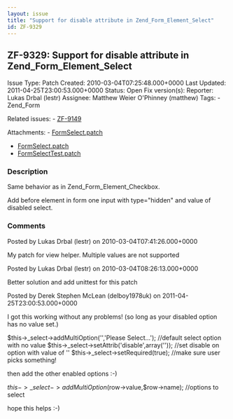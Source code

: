 ```yaml
---
layout: issue
title: "Support for disable attribute in Zend_Form_Element_Select"
id: ZF-9329
---
```


ZF-9329: Support for disable attribute in Zend\_Form\_Element\_Select
---------------------------------------------------------------------

 Issue Type: Patch Created: 2010-03-04T07:25:48.000+0000 Last Updated: 2011-04-25T23:00:53.000+0000 Status: Open Fix version(s): 
 Reporter:  Lukas Drbal (lestr)  Assignee:  Matthew Weier O'Phinney (matthew)  Tags: - Zend\_Form
 
 Related issues: - [ZF-9149](/issues/browse/ZF-9149)
 
 Attachments: - [FormSelect.patch](/issues/secure/attachment/12826/FormSelect.patch)
- [FormSelect.patch](/issues/secure/attachment/12825/FormSelect.patch)
- [FormSelectTest.patch](/issues/secure/attachment/12827/FormSelectTest.patch)
 
### Description

Same behavior as in Zend\_Form\_Element\_Checkbox.

Add before element in form one input with type="hidden" and value of disabled select.

 

 

### Comments

Posted by Lukas Drbal (lestr) on 2010-03-04T07:41:26.000+0000

My patch for view helper. Multiple values are not supported

 

 

Posted by Lukas Drbal (lestr) on 2010-03-04T08:26:13.000+0000

Better solution and add unittest for this patch

 

 

Posted by Derek Stephen McLean (delboy1978uk) on 2011-04-25T23:00:53.000+0000

I got this working without any problems! (so long as your disabled option has no value set.)

$this->\_select->addMultiOption('','Please Select...'); //default select option with no value $this->\_select->setAttrib('disable',array('')); //set disable on option with value of '' $this->\_select->setRequired(true); //make sure user picks something!

then add the other enabled options :-)

$this->\_select->addMultiOption($row->value,$row->name); //options to select

hope this helps :-)

 

 